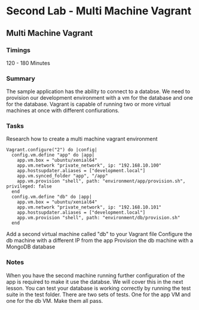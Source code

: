 # Second Lab - Multi Machine Vagrant

## Multi Machine Vagrant
### Timings
120 - 180 Minutes
### Summary
The sample application has the ability to connect to a databse. We need to provision our development environment with a vm for the database and one for the database.
Vagrant is capable of running two or more virtual machines at once with different confiurations.
### Tasks
Research how to create a multi machine vagrant environment
```
Vagrant.configure("2") do |config|
  config.vm.define "app" do |app|
    app.vm.box = "ubuntu/xenial64"
    app.vm.network "private_network", ip: "192.168.10.100"
    app.hostsupdater.aliases = ["development.local"]
    app.vm.synced_folder "app", "/app"
    app.vm.provision "shell", path: "environment/app/provision.sh", privileged: false
  end
  config.vm.define "db" do |app|
    app.vm.box = "ubuntu/xenial64"
    app.vm.network "private_network", ip: "192.168.10.101"
    app.hostsupdater.aliases = ["development.local"]
    app.vm.provision "shell", path: "environment/db/provision.sh"
  end
```
Add a second virtual machine called "db" to your Vagrant file
Configure the db machine with a different IP from the app
Provision the db machine with a MongoDB database
### Notes
When you have the second machine running further configuration of the app is required to make it use the databse. We will cover this in the next lesson.
You can test your database is working correctly by running the test suite in the test folder. There are two sets of tests. One for the app VM and one for the db VM. Make them all pass.

